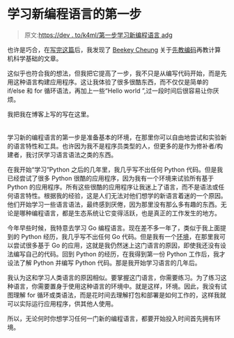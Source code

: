 # 学习新编程语言的第一步

> 原文:[https://dev . to/k4ml/第一步学习新编程语言 adg](https://dev.to/k4ml/first-step-in-learning-new-programming-language-adg)

也许是巧合，在[写完这篇](https://metak4ml.blogspot.my/2017/10/the-first-step-in-learning-new.html)后，我发现了 [Beekey Cheung](https://dev.to/pbeekums) 关于[先教编码](https://dev.to/pbeekums/teach-writing-code-first)再教计算机科学基础的文章。

这似乎也符合我的想法，但我把它提高了一步，我不只是从编写代码开始，而是先用这种语言构建应用程序。这让我体验了很多很酷东西，而不仅仅是简单的 if/else 和 for 循环语法，再加上一些“Hello world ”,过一段时间后很容易让你厌烦。

我把我在博客上写的写在这里。

###### ###

学习新的编程语言的第一步是准备基本的环境，在那里你可以自由地尝试和实验新的语言特性和工具。也许因为我不是程序员类型的人，但更多的是作为修补者/构建者，我讨厌学习语言语法之类的东西。

在我开始“学习”Python 之后的几年里，我几乎写不出任何 Python 代码。但是我已经尝试了很多 Python 很酷的应用程序，因为我有一个环境来试验所有基于 Python 的应用程序。所有这些很酷的应用程序让我迷上了语言，而不是语法或任何语言特性。根据我的经验，这是人们无法对他们想学的新语言着迷的一个原因。他们开始学习一些语言语法，最终感到厌倦，因为那里没有那么多有趣的东西。无论是哪种编程语言，都是生态系统让它变得活跃，也是真正的工作发生的地方。

今年早些时候，我特意去学习 Go 编程语言。现在差不多一年了，类似于我上面提到的 Python 经历，我几乎写不出任何 Go 代码。但是我有一个[环境](https://github.com/devkini/notes/wiki/Go)，在那里我可以尝试很多基于 Go 的应用，这就是我仍然迷上这门语言的原因，即使我还没有设法编写自己的代码。回到 Python 的经历，在我得到第一份 Python 工作后，我才设法了解 Python 并编写 Python 代码。那是我开始学习语言的几年后。

我认为这和学习人类语言的原因相似。要掌握这门语言，你需要练习。为了练习这种语言，你需要置身于使用这种语言的环境中。就是这样，环境。因此，我没有试图理解 for 循环或类语法，而是花时间去理解打包和部署是如何工作的，这样我就可以实际运行应用程序，供其他人使用。

所以，无论何时你想学习任何一门新的编程语言，都要开始投入时间首先拥有环境。